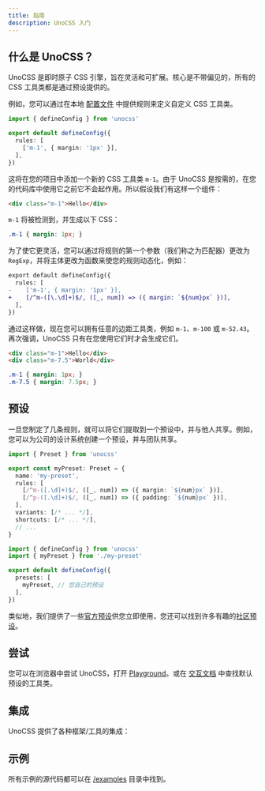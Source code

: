 ```yaml
---
title: 指南
description: UnoCSS 入门
---
```


## 什么是 UnoCSS？

UnoCSS 是即时原子 CSS 引擎，旨在灵活和可扩展。核心是不带偏见的，所有的 CSS 工具类都是通过预设提供的。

例如，您可以通过在本地 [配置文件](/guide/config-file) 中提供规则来定义自定义 CSS 工具类。

```ts [uno.config.ts]
import { defineConfig } from 'unocss'

export default defineConfig({
  rules: [
    ['m-1', { margin: '1px' }],
  ],
})
```

这将在您的项目中添加一个新的 CSS 工具类 `m-1`。由于 UnoCSS 是按需的，在您的代码库中使用它之前它不会起作用。所以假设我们有这样一个组件：

```html
<div class="m-1">Hello</div>
```

`m-1` 将被检测到，并生成以下 CSS：

<!-- eslint-skip -->

```css
.m-1 { margin: 1px; }
```

为了使它更灵活，您可以通过将规则的第一个参数（我们称之为匹配器）更改为 `RegExp`，并将主体更改为函数来使您的规则动态化，例如：

```diff [uno.config.ts]
export default defineConfig({
  rules: [
-    ['m-1', { margin: '1px' }],
+    [/^m-([\.\d]+)$/, ([_, num]) => ({ margin: `${num}px` })],
  ],
})
```

通过这样做，现在您可以拥有任意的边距工具类，例如 `m-1`、`m-100` 或 `m-52.43`。再次强调，UnoCSS 只有在您使用它们时才会生成它们。

```html
<div class="m-1">Hello</div>
<div class="m-7.5">World</div>
```

<!-- eslint-skip -->

```css
.m-1 { margin: 1px; }
.m-7.5 { margin: 7.5px; }
```

## 预设

一旦您制定了几条规则，就可以将它们提取到一个预设中，并与他人共享。例如，您可以为公司的设计系统创建一个预设，并与团队共享。

```ts [my-preset.ts]
import { Preset } from 'unocss'

export const myPreset: Preset = {
  name: 'my-preset',
  rules: [
    [/^m-([.\d]+)$/, ([_, num]) => ({ margin: `${num}px` })],
    [/^p-([.\d]+)$/, ([_, num]) => ({ padding: `${num}px` })],
  ],
  variants: [/* ... */],
  shortcuts: [/* ... */],
  // ...
}
```

```ts [uno.config.ts]
import { defineConfig } from 'unocss'
import { myPreset } from './my-preset'

export default defineConfig({
  presets: [
    myPreset, // 您自己的预设
  ],
})
```

类似地，我们提供了一些[官方预设](/presets/)供您立即使用，您还可以找到许多有趣的[社区预设](/presets/community)。

## 尝试

您可以在浏览器中尝试 UnoCSS，打开 <a href="/play/" target="_blank">Playground</a>。或在 <a href="/interactive/" target="_blank">交互文档</a> 中查找默认预设的工具类。

## 集成

UnoCSS 提供了各种框架/工具的集成：

<ContentIntegrations />

## 示例

所有示例的源代码都可以在 [/examples](https://github.com/unocss/unocss/tree/main/examples) 目录中找到。

<ContentExamples/>
